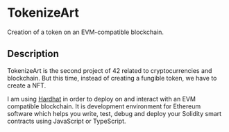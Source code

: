 # TokenizeArt

Creation of a token on an EVM-compatible blockchain.

## Description

TokenizeArt is the second project of 42 related to cryptocurrencies and blockchain. But this time, instead of creating a fungible token, we have to create a NFT.

I am using [Hardhat](https://hardhat.org) in order to deploy on and interact with an EVM compatible blockchain. It is development environment for Ethereum software which helps you write, test, debug and deploy your Solidity smart contracts using JavaScript or TypeScript.
